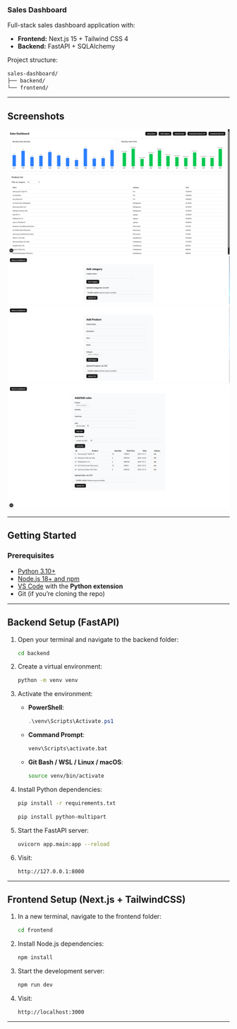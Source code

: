 ### Sales Dashboard

Full-stack sales dashboard application with:

* **Frontend:** Next.js 15 + Tailwind CSS 4
* **Backend:** FastAPI + SQLAlchemy

Project structure:

```
sales-dashboard/
├── backend/
└── frontend/
```

---

## Screenshots

![main page](https://github.com/Lucascordovaa/sales-dashboard/blob/main/screenshots/print1.PNG)
![add category](https://github.com/Lucascordovaa/sales-dashboard/blob/main/screenshots/print2.PNG)
![add product](https://github.com/Lucascordovaa/sales-dashboard/blob/main/screenshots/print3.PNG)
![add sales](https://github.com/Lucascordovaa/sales-dashboard/blob/main/screenshots/print4.PNG)

---

## Getting Started

### Prerequisites

* [Python 3.10+](https://www.python.org/downloads/)
* [Node.js 18+ and npm](https://nodejs.org/)
* [VS Code](https://code.visualstudio.com/) with the **Python extension**
* Git (if you’re cloning the repo)

---

## Backend Setup (FastAPI)

1. Open your terminal and navigate to the backend folder:

   ```bash
   cd backend
   ```

2. Create a virtual environment:

   ```bash
   python -m venv venv
   ```

3. Activate the environment:

   * **PowerShell**:

     ```powershell
     .\venv\Scripts\Activate.ps1
     ```
   * **Command Prompt**:

     ```cmd
     venv\Scripts\activate.bat
     ```
   * **Git Bash / WSL / Linux / macOS**:

     ```bash
     source venv/bin/activate
     ```

4. Install Python dependencies:

   ```bash
   pip install -r requirements.txt
   ```
   ```bash
   pip install python-multipart
   ```
5. Start the FastAPI server:

   ```bash
   uvicorn app.main:app --reload
   ```

6. Visit:

   ```
   http://127.0.0.1:8000
   ```

---

## Frontend Setup (Next.js + TailwindCSS)

1. In a new terminal, navigate to the frontend folder:

   ```bash
   cd frontend
   ```

2. Install Node.js dependencies:

   ```bash
   npm install
   ```

3. Start the development server:

   ```bash
   npm run dev
   ```

4. Visit:

   ```
   http://localhost:3000
   ```

---
